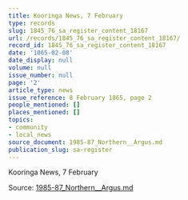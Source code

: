 ```yaml
---
title: Kooringa News, 7 February
type: records
slug: 1845_76_sa_register_content_18167
url: /records/1845_76_sa_register_content_18167/
record_id: 1845_76_sa_register_content_18167
date: '1865-02-08'
date_display: null
volume: null
issue_number: null
page: '2'
article_type: news
issue_reference: 8 February 1865, page 2
people_mentioned: []
places_mentioned: []
topics:
- community
- local_news
source_document: 1985-87_Northern__Argus.md
publication_slug: sa-register
---
```


Kooringa News, 7 February

Source: [1985-87_Northern__Argus.md](/downloads/markdown/1985-87_Northern__Argus.md)
